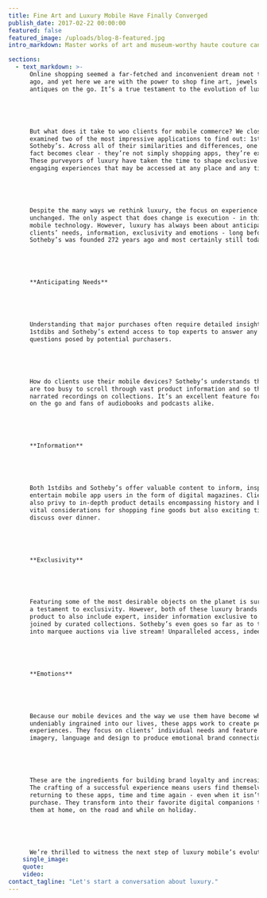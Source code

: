```yaml
---
title: Fine Art and Luxury Mobile Have Finally Converged
publish_date: 2017-02-22 00:00:00
featured: false
featured_image: /uploads/blog-8-featured.jpg
intro_markdown: Master works of art and museum-worthy haute couture can be yours with just a few clicks on your mobile phone. The future has certainly arrived.​

sections:
  - text_markdown: >-
      Online shopping seemed a far-fetched and inconvenient dream not too long
      ago, and yet here we are with the power to shop fine art, jewels and
      antiques on the go. It’s a true testament to the evolution of luxury.





      But what does it take to woo clients for mobile commerce? We closely
      examined two of the most impressive applications to find out: 1stdibs and
      Sotheby’s. Across all of their similarities and differences, one important
      fact becomes clear - they’re not simply shopping apps, they’re experiences.
      These purveyors of luxury have taken the time to shape exclusive and
      engaging experiences that may be accessed at any place and any time.





      Despite the many ways we rethink luxury, the focus on experience remains
      unchanged. The only aspect that does change is execution - in this case,
      mobile technology. However, luxury has always been about anticipating
      clients’ needs, information, exclusivity and emotions - long before
      Sotheby’s was founded 272 years ago and most certainly still today.





      **Anticipating Needs**





      Understanding that major purchases often require detailed insights, both
      1stdibs and Sotheby’s extend access to top experts to answer any and all
      questions posed by potential purchasers.





      How do clients use their mobile devices? Sotheby’s understands that many
      are too busy to scroll through vast product information and so they offer
      narrated recordings on collections. It’s an excellent feature for clients
      on the go and fans of audiobooks and podcasts alike.





      **Information**





      Both 1stdibs and Sotheby’s offer valuable content to inform, inspire and
      entertain mobile app users in the form of digital magazines. Clients are
      also privy to in-depth product details encompassing history and background,
      vital considerations for shopping fine goods but also exciting tidbits to
      discuss over dinner.





      **Exclusivity**





      Featuring some of the most desirable objects on the planet is surely
      a testament to exclusivity. However, both of these luxury brands go beyond
      product to also include expert, insider information exclusive to their apps
      joined by curated collections. Sotheby’s even goes so far as to take users
      into marquee auctions via live stream! Unparalleled access, indeed.





      **Emotions**





      Because our mobile devices and the way we use them have become wholly and
      undeniably ingrained into our lives, these apps work to create personalized
      experiences. They focus on clients’ individual needs and feature artful
      imagery, language and design to produce emotional brand connections.





      These are the ingredients for building brand loyalty and increasing sales.
      The crafting of a successful experience means users find themselves
      returning to these apps, time and time again - even when it isn’t time to
      purchase. They transform into their favorite digital companions to join
      them at home, on the road and while on holiday.





      We’re thrilled to witness the next step of luxury mobile’s evolution!​
    single_image:
    quote:
    video:
contact_tagline: "Let's start a conversation about luxury."
---
```



